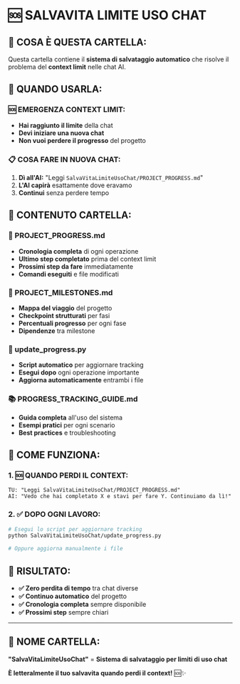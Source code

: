 # 🆘 SALVAVITA LIMITE USO CHAT

## 🎯 **COSA È QUESTA CARTELLA:**

Questa cartella contiene il **sistema di salvataggio automatico** che risolve il problema del **context limit** nelle chat AI.

## 🚨 **QUANDO USARLA:**

### **🆘 EMERGENZA CONTEXT LIMIT:**
- **Hai raggiunto il limite** della chat
- **Devi iniziare una nuova chat**
- **Non vuoi perdere il progresso** del progetto

### **📋 COSA FARE IN NUOVA CHAT:**
1. **Dì all'AI:** "Leggi `SalvaVitaLimiteUsoChat/PROJECT_PROGRESS.md`"
2. **L'AI capirà** esattamente dove eravamo
3. **Continui** senza perdere tempo

## 📁 **CONTENUTO CARTELLA:**

### **📝 PROJECT_PROGRESS.md**
- **Cronologia completa** di ogni operazione
- **Ultimo step completato** prima del context limit
- **Prossimi step da fare** immediatamente
- **Comandi eseguiti** e file modificati

### **🎯 PROJECT_MILESTONES.md**
- **Mappa del viaggio** del progetto
- **Checkpoint strutturati** per fasi
- **Percentuali progresso** per ogni fase
- **Dipendenze** tra milestone

### **🤖 update_progress.py**
- **Script automatico** per aggiornare tracking
- **Esegui dopo** ogni operazione importante
- **Aggiorna automaticamente** entrambi i file

### **📚 PROGRESS_TRACKING_GUIDE.md**
- **Guida completa** all'uso del sistema
- **Esempi pratici** per ogni scenario
- **Best practices** e troubleshooting

## 🔄 **COME FUNZIONA:**

### **1. 🆘 QUANDO PERDI IL CONTEXT:**
```
TU: "Leggi SalvaVitaLimiteUsoChat/PROJECT_PROGRESS.md"
AI: "Vedo che hai completato X e stavi per fare Y. Continuiamo da lì!"
```

### **2. ✅ DOPO OGNI LAVORO:**
```bash
# Esegui lo script per aggiornare tracking
python SalvaVitaLimiteUsoChat/update_progress.py

# Oppure aggiorna manualmente i file
```

## 🎉 **RISULTATO:**

- **✅ Zero perdita di tempo** tra chat diverse
- **✅ Continuo automatico** del progetto
- **✅ Cronologia completa** sempre disponibile
- **✅ Prossimi step** sempre chiari

---

## 🚀 **NOME CARTELLA:**

**"SalvaVitaLimiteUsoChat"** = **Sistema di salvataggio per limiti di uso chat**

**È letteralmente il tuo salvavita quando perdi il context!** 🆘✨
